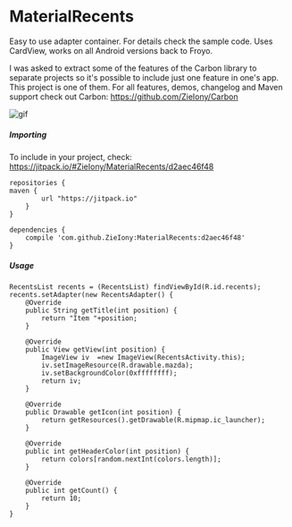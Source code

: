 # MaterialRecents

Easy to use adapter container. For details check the sample code. Uses CardView, works on all Android versions back to Froyo.

I was asked to extract some of the features of the Carbon library to separate projects so it's possible to include just one feature in one's app. This project is one of them. For all features, demos, changelog and Maven support check out Carbon: https://github.com/ZieIony/Carbon

![gif](https://github.com/ZieIony/MaterialRecents/blob/master/images/recents.gif)

##### Importing

To include in your project, check: https://jitpack.io/#ZieIony/MaterialRecents/d2aec46f48

    repositories {
	maven {
            url "https://jitpack.io"
        }
    }
	
    dependencies {
        compile 'com.github.ZieIony:MaterialRecents:d2aec46f48'
    }

##### Usage

    RecentsList recents = (RecentsList) findViewById(R.id.recents);
    recents.setAdapter(new RecentsAdapter() {
        @Override
        public String getTitle(int position) {
            return "Item "+position;
        }
    
        @Override
        public View getView(int position) {
            ImageView iv  =new ImageView(RecentsActivity.this);
            iv.setImageResource(R.drawable.mazda);
            iv.setBackgroundColor(0xffffffff);
            return iv;
        }
    
        @Override
        public Drawable getIcon(int position) {
            return getResources().getDrawable(R.mipmap.ic_launcher);
        }
    
        @Override
        public int getHeaderColor(int position) {
            return colors[random.nextInt(colors.length)];
        }
    
        @Override
        public int getCount() {
            return 10;
        }
    }
